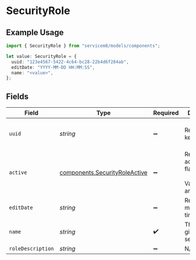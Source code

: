 # SecurityRole

## Example Usage

```typescript
import { SecurityRole } from "servicem8/models/components";

let value: SecurityRole = {
  uuid: "123e4567-5422-4c64-bc28-22b4d6f284ab",
  editDate: "YYYY-MM-DD HH:MM:SS",
  name: "<value>",
};
```

## Fields

| Field                                                                          | Type                                                                           | Required                                                                       | Description                                                                    | Example                                                                        |
| ------------------------------------------------------------------------------ | ------------------------------------------------------------------------------ | ------------------------------------------------------------------------------ | ------------------------------------------------------------------------------ | ------------------------------------------------------------------------------ |
| `uuid`                                                                         | *string*                                                                       | :heavy_minus_sign:                                                             | Record UUID key                                                                | 123e4567-5422-4c64-bc28-22b4d6f284ab                                           |
| `active`                                                                       | [components.SecurityRoleActive](../../models/components/securityroleactive.md) | :heavy_minus_sign:                                                             | Record active/deleted flag. <br/><br/>Valid values are [0,1]                   |                                                                                |
| `editDate`                                                                     | *string*                                                                       | :heavy_minus_sign:                                                             | Record last modified timestamp                                                 | YYYY-MM-DD HH:MM:SS                                                            |
| `name`                                                                         | *string*                                                                       | :heavy_check_mark:                                                             | The name given to the security role                                            |                                                                                |
| `roleDescription`                                                              | *string*                                                                       | :heavy_minus_sign:                                                             | N/A                                                                            |                                                                                |